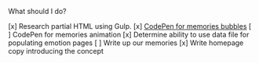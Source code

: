 What should I do?

[x] Research partial HTML using Gulp.
[x] [CodePen for memories bubbles](http://codepen.io/awayken/full/VvoePv/)
[ ] CodePen for memories animation
[x] Determine ability to use data file for populating emotion pages
[ ] Write up our memories
[x] Write homepage copy introducing the concept
